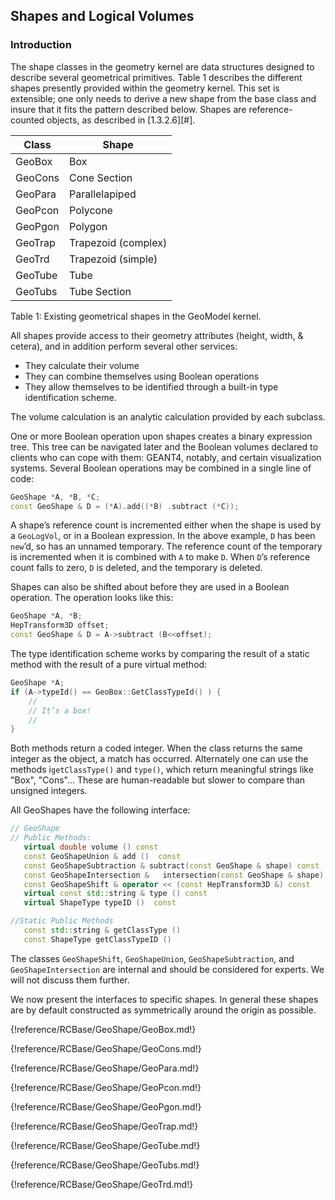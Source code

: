 


##	Shapes and Logical Volumes

### Introduction

The shape classes in the geometry kernel are data structures designed to describe several geometrical primitives. Table 1 describes the different shapes presently provided within the geometry kernel.  This set is extensible; one only needs to derive a new shape from the base class and insure that it fits the pattern described below. Shapes are reference- counted objects, as described in [1.3.2.6][#].


| Class   | Shape |
| ------- | ----- |
| GeoBox  | Box |
| GeoCons | Cone Section |
| GeoPara |Parallelapiped |
| GeoPcon | Polycone |
| GeoPgon | Polygon |
| GeoTrap | Trapezoid  (complex) |
| GeoTrd  | Trapezoid (simple) |
| GeoTube | Tube |
| GeoTubs | Tube Section |

Table 1: Existing geometrical shapes in the GeoModel kernel.


All shapes provide access to their geometry attributes (height, width, & cetera), and in addition perform several other services:

* They calculate their volume
* They can combine themselves using Boolean operations
* They allow themselves to be identified through a built-in type identification scheme.

The volume calculation is an analytic calculation provided by each subclass.


One or more Boolean operation upon shapes creates a binary expression tree.  This tree can be navigated later and the Boolean volumes declared to clients who can cope with them:  GEANT4, notably, and certain visualization systems. Several Boolean operations may be combined in a single line of code:

```cpp
GeoShape *A, *B, *C;
const GeoShape & D = (*A).add((*B) .subtract (*C));
```

A shape’s reference count is incremented either when the shape is used by a `GeoLogVol`, or in a Boolean expression.  In the above example, `D` has been `new`’d, so has an unnamed temporary.  The reference count of the temporary is incremented when it is combined with `A` to make `D`.  When `D`’s reference count falls to zero, `D` is deleted, and the temporary is deleted.


Shapes can also be shifted about before they are used in a Boolean operation.  The operation looks like this:

```cpp
GeoShape *A, *B;
HepTransform3D offset;
const GeoShape & D = A->subtract (B<<offset);
```

The type identification scheme works by comparing the result of a static method with the result of a pure virtual method:

```cpp
GeoShape *A;
if (A->typeId() == GeoBox::GetClassTypeId() ) {
	//
	// It’s a box!
	//
}
```

Both methods return a coded integer.  When the class returns the same integer as the object, a match has occurred.  Alternately one can use the methods i`getClassType()` and `type()`, which return meaningful strings like "Box", "Cons"... These are human-readable but slower to compare than unsigned integers.


All GeoShapes have the following interface:


```cpp
// GeoShape
// Public Methods:
   virtual double volume () const
   const GeoShapeUnion & add ()  const
   const GeoShapeSubtraction & subtract(const GeoShape & shape) const
   const GeoShapeIntersection &   intersection(const GeoShape & shape) const
   const GeoShapeShift & operator << (const HepTransform3D &) const
   virtual const std::string & type () const
   virtual ShapeType typeID ()  const

//Static Public Methods
   const std::string & getClassType ()
   const ShapeType getClassTypeID ()
```

The classes `GeoShapeShift`, `GeoShapeUnion`, `GeoShapeSubtraction`, and `GeoShapeIntersection` are internal and should be considered for experts.  We will not discuss them further.  

We now present the interfaces to specific shapes.  In general these shapes are by default constructed as symmetrically around the origin as possible.  

{!reference/RCBase/GeoShape/GeoBox.md!}

{!reference/RCBase/GeoShape/GeoCons.md!}

{!reference/RCBase/GeoShape/GeoPara.md!}

{!reference/RCBase/GeoShape/GeoPcon.md!}

{!reference/RCBase/GeoShape/GeoPgon.md!}

{!reference/RCBase/GeoShape/GeoTrap.md!}

{!reference/RCBase/GeoShape/GeoTube.md!}

{!reference/RCBase/GeoShape/GeoTubs.md!}

{!reference/RCBase/GeoShape/GeoTrd.md!}



